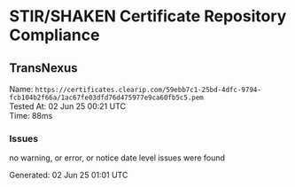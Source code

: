 # STIR/SHAKEN Certificate Repository Compliance

## TransNexus

Name: `https://certificates.clearip.com/59ebb7c1-25bd-4dfc-9794-fcb104b2f66a/1ac67fe03dfd76d475977e9ca60fb5c5.pem`\
Tested At: 02 Jun 25 00:21 UTC\
Time: 88ms

### Issues

no warning, or error, or notice date level issues were found

Generated: 02 Jun 25 01:01 UTC